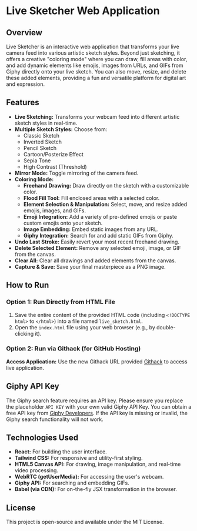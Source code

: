 # Live Sketcher Web Application

## Overview
Live Sketcher is an interactive web application that transforms your live camera feed into various artistic sketch styles. Beyond just sketching, it offers a creative "coloring mode" where you can draw, fill areas with color, and add dynamic elements like emojis, images from URLs, and GIFs from Giphy directly onto your live sketch. You can also move, resize, and delete these added elements, providing a fun and versatile platform for digital art and expression.

## Features
* **Live Sketching:** Transforms your webcam feed into different artistic sketch styles in real-time.
* **Multiple Sketch Styles:** Choose from:
    * Classic Sketch
    * Inverted Sketch
    * Pencil Sketch
    * Cartoon/Posterize Effect
    * Sepia Tone
    * High Contrast (Threshold)
* **Mirror Mode:** Toggle mirroring of the camera feed.
* **Coloring Mode:**
    * **Freehand Drawing:** Draw directly on the sketch with a customizable color.
    * **Flood Fill Tool:** Fill enclosed areas with a selected color.
    * **Element Selection & Manipulation:** Select, move, and resize added emojis, images, and GIFs.
    * **Emoji Integration:** Add a variety of pre-defined emojis or paste custom emojis onto your sketch.
    * **Image Embedding:** Embed static images from any URL.
    * **Giphy Integration:** Search for and add static GIFs from Giphy.
* **Undo Last Stroke:** Easily revert your most recent freehand drawing.
* **Delete Selected Element:** Remove any selected emoji, image, or GIF from the canvas.
* **Clear All:** Clear all drawings and added elements from the canvas.
* **Capture & Save:** Save your final masterpiece as a PNG image.

## How to Run

### Option 1: Run Directly from HTML File
1.  Save the entire content of the provided HTML code (including `<!DOCTYPE html>` to `</html>`) into a file named `live_sketch.html`.
2.  Open the `index.html` file using your web browser (e.g., by double-clicking it).

### Option 2: Run via Githack (for GitHub Hosting)
  **Access Application:** Use the new Githack URL provided [Githack](https://raw.githack.com/dannz510/Live-sketch/refs/heads/main/live_sketch.html) to access live application.

## Giphy API Key
The Giphy search feature requires an API key. Please ensure you replace the placeholder `API KEY` with your own valid Giphy API Key. You can obtain a free API key from [Giphy Developers](https://developers.giphy.com/). If the API key is missing or invalid, the Giphy search functionality will not work.

## Technologies Used
* **React:** For building the user interface.
* **Tailwind CSS:** For responsive and utility-first styling.
* **HTML5 Canvas API:** For drawing, image manipulation, and real-time video processing.
* **WebRTC (getUserMedia):** For accessing the user's webcam.
* **Giphy API:** For searching and embedding GIFs.
* **Babel (via CDN):** For on-the-fly JSX transformation in the browser.

## License
This project is open-source and available under the MIT License.
